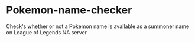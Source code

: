 # Pokemon-name-checker
Check's whether or not a Pokemon name is available as a summoner name on League of Legends NA server

